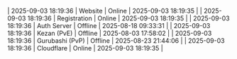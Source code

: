 | 2025-09-03 18:19:36 | Website | Online | 2025-09-03 18:19:35 |
| 2025-09-03 18:19:36 | Registration | Online | 2025-09-03 18:19:35 |
| 2025-09-03 18:19:36 | Auth Server | Offline | 2025-08-18 09:33:31 |
| 2025-09-03 18:19:36 | Kezan (PvE) | Offline | 2025-08-03 17:58:02 |
| 2025-09-03 18:19:36 | Gurubashi (PvP) | Offline | 2025-08-23 21:44:06 |
| 2025-09-03 18:19:36 | Cloudflare | Online | 2025-09-03 18:19:35 |
